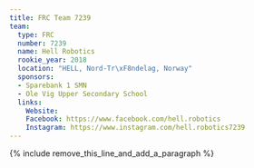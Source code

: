 ```yaml
---
title: FRC Team 7239
team:
  type: FRC
  number: 7239
  name: Hell Robotics
  rookie_year: 2018
  location: "HELL, Nord-Tr\xF8ndelag, Norway"
  sponsors:
  - Sparebank 1 SMN
  - Ole Vig Upper Secondary School
  links:
    Website: 
    Facebook: https://www.facebook.com/hell.robotics
    Instagram: https://www.instagram.com/hell.robotics7239
---
```


{% include remove_this_line_and_add_a_paragraph %}